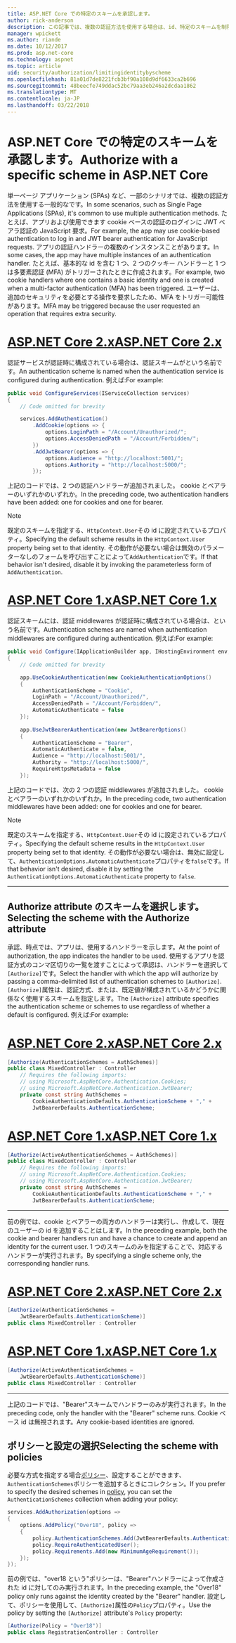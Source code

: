 ```yaml
---
title: ASP.NET Core での特定のスキームを承認します。
author: rick-anderson
description: この記事では、複数の認証方法を使用する場合は、id、特定のスキームを制限する方法について説明します。
manager: wpickett
ms.author: riande
ms.date: 10/12/2017
ms.prod: asp.net-core
ms.technology: aspnet
ms.topic: article
uid: security/authorization/limitingidentitybyscheme
ms.openlocfilehash: 81a01d7de8221fcb3bf90a108d9df6633ca2b696
ms.sourcegitcommit: 48beecfe749ddac52bc79aa3eb246a2dcdaa1862
ms.translationtype: MT
ms.contentlocale: ja-JP
ms.lasthandoff: 03/22/2018
---
```

# <a name="authorize-with-a-specific-scheme-in-aspnet-core"></a><span data-ttu-id="162f6-103">ASP.NET Core での特定のスキームを承認します。</span><span class="sxs-lookup"><span data-stu-id="162f6-103">Authorize with a specific scheme in ASP.NET Core</span></span>

<span data-ttu-id="162f6-104">単一ページ アプリケーション (SPAs) など、一部のシナリオでは、複数の認証方法を使用する一般的なです。</span><span class="sxs-lookup"><span data-stu-id="162f6-104">In some scenarios, such as Single Page Applications (SPAs), it's common to use multiple authentication methods.</span></span> <span data-ttu-id="162f6-105">たとえば、アプリおよび使用できます cookie ベースの認証のログインに JWT ベアラ認証の JavaScript 要求。</span><span class="sxs-lookup"><span data-stu-id="162f6-105">For example, the app may use cookie-based authentication to log in and JWT bearer authentication for JavaScript requests.</span></span> <span data-ttu-id="162f6-106">アプリの認証ハンドラーの複数のインスタンスことがあります。</span><span class="sxs-lookup"><span data-stu-id="162f6-106">In some cases, the app may have multiple instances of an authentication handler.</span></span> <span data-ttu-id="162f6-107">たとえば、基本的な id を含む 1 つ、2 つのクッキー ハンドラーと 1 つは多要素認証 (MFA) がトリガーされたときに作成されます。</span><span class="sxs-lookup"><span data-stu-id="162f6-107">For example, two cookie handlers where one contains a basic identity and one is created when a multi-factor authentication (MFA) has been triggered.</span></span> <span data-ttu-id="162f6-108">ユーザーは、追加のセキュリティを必要とする操作を要求したため、MFA をトリガー可能性があります。</span><span class="sxs-lookup"><span data-stu-id="162f6-108">MFA may be triggered because the user requested an operation that requires extra security.</span></span>

# <a name="aspnet-core-2xtabaspnetcore2x"></a>[<span data-ttu-id="162f6-109">ASP.NET Core 2.x</span><span class="sxs-lookup"><span data-stu-id="162f6-109">ASP.NET Core 2.x</span></span>](#tab/aspnetcore2x)

<span data-ttu-id="162f6-110">認証サービスが認証時に構成されている場合は、認証スキームがという名前です。</span><span class="sxs-lookup"><span data-stu-id="162f6-110">An authentication scheme is named when the authentication service is configured during authentication.</span></span> <span data-ttu-id="162f6-111">例えば:</span><span class="sxs-lookup"><span data-stu-id="162f6-111">For example:</span></span>

```csharp
public void ConfigureServices(IServiceCollection services)
{
    // Code omitted for brevity

    services.AddAuthentication()
        .AddCookie(options => {
            options.LoginPath = "/Account/Unauthorized/";
            options.AccessDeniedPath = "/Account/Forbidden/";
        })
        .AddJwtBearer(options => {
            options.Audience = "http://localhost:5001/";
            options.Authority = "http://localhost:5000/";
        });
```

<span data-ttu-id="162f6-112">上記のコードでは、2 つの認証ハンドラーが追加されました。 cookie とベアラーのいずれかのいずれか。</span><span class="sxs-lookup"><span data-stu-id="162f6-112">In the preceding code, two authentication handlers have been added: one for cookies and one for bearer.</span></span>

>[!NOTE]
><span data-ttu-id="162f6-113">既定のスキームを指定する、`HttpContext.User`その id に設定されているプロパティ。</span><span class="sxs-lookup"><span data-stu-id="162f6-113">Specifying the default scheme results in the `HttpContext.User` property being set to that identity.</span></span> <span data-ttu-id="162f6-114">その動作が必要ない場合は無効のパラメーターなしのフォームを呼び出すことによって`AddAuthentication`です。</span><span class="sxs-lookup"><span data-stu-id="162f6-114">If that behavior isn't desired, disable it by invoking the parameterless form of `AddAuthentication`.</span></span>

# <a name="aspnet-core-1xtabaspnetcore1x"></a>[<span data-ttu-id="162f6-115">ASP.NET Core 1.x</span><span class="sxs-lookup"><span data-stu-id="162f6-115">ASP.NET Core 1.x</span></span>](#tab/aspnetcore1x)

<span data-ttu-id="162f6-116">認証スキームには、認証 middlewares が認証時に構成されている場合は、という名前です。</span><span class="sxs-lookup"><span data-stu-id="162f6-116">Authentication schemes are named when authentication middlewares are configured during authentication.</span></span> <span data-ttu-id="162f6-117">例えば:</span><span class="sxs-lookup"><span data-stu-id="162f6-117">For example:</span></span>

```csharp
public void Configure(IApplicationBuilder app, IHostingEnvironment env, ILoggerFactory loggerFactory)
{
    // Code omitted for brevity

    app.UseCookieAuthentication(new CookieAuthenticationOptions()
    {
        AuthenticationScheme = "Cookie",
        LoginPath = "/Account/Unauthorized/",
        AccessDeniedPath = "/Account/Forbidden/",
        AutomaticAuthenticate = false
    });
    
    app.UseJwtBearerAuthentication(new JwtBearerOptions()
    {
        AuthenticationScheme = "Bearer",
        AutomaticAuthenticate = false,
        Audience = "http://localhost:5001/",
        Authority = "http://localhost:5000/",
        RequireHttpsMetadata = false
    });
```

<span data-ttu-id="162f6-118">上記のコードでは、次の 2 つの認証 middlewares が追加されました。 cookie とベアラーのいずれかのいずれか。</span><span class="sxs-lookup"><span data-stu-id="162f6-118">In the preceding code, two authentication middlewares have been added: one for cookies and one for bearer.</span></span>

>[!NOTE]
><span data-ttu-id="162f6-119">既定のスキームを指定する、`HttpContext.User`その id に設定されているプロパティ。</span><span class="sxs-lookup"><span data-stu-id="162f6-119">Specifying the default scheme results in the `HttpContext.User` property being set to that identity.</span></span> <span data-ttu-id="162f6-120">その動作が必要ない場合は、無効に設定して、`AuthenticationOptions.AutomaticAuthenticate`プロパティを`false`です。</span><span class="sxs-lookup"><span data-stu-id="162f6-120">If that behavior isn't desired, disable it by setting the `AuthenticationOptions.AutomaticAuthenticate` property to `false`.</span></span>

---

## <a name="selecting-the-scheme-with-the-authorize-attribute"></a><span data-ttu-id="162f6-121">Authorize attribute のスキームを選択します。</span><span class="sxs-lookup"><span data-stu-id="162f6-121">Selecting the scheme with the Authorize attribute</span></span>

<span data-ttu-id="162f6-122">承認、時点では、アプリは、使用するハンドラーを示します。</span><span class="sxs-lookup"><span data-stu-id="162f6-122">At the point of authorization, the app indicates the handler to be used.</span></span> <span data-ttu-id="162f6-123">使用するアプリを認証方式のコンマ区切りの一覧を渡すことによって承認は、ハンドラーを選択して`[Authorize]`です。</span><span class="sxs-lookup"><span data-stu-id="162f6-123">Select the handler with which the app will authorize by passing a comma-delimited list of authentication schemes to `[Authorize]`.</span></span> <span data-ttu-id="162f6-124">`[Authorize]`属性は、認証方式、または、既定値が構成されているかどうかに関係なく使用するスキームを指定します。</span><span class="sxs-lookup"><span data-stu-id="162f6-124">The `[Authorize]` attribute specifies the authentication scheme or schemes to use regardless of whether a default is configured.</span></span> <span data-ttu-id="162f6-125">例えば:</span><span class="sxs-lookup"><span data-stu-id="162f6-125">For example:</span></span>

# <a name="aspnet-core-2xtabaspnetcore2x"></a>[<span data-ttu-id="162f6-126">ASP.NET Core 2.x</span><span class="sxs-lookup"><span data-stu-id="162f6-126">ASP.NET Core 2.x</span></span>](#tab/aspnetcore2x)

```csharp
[Authorize(AuthenticationSchemes = AuthSchemes)]
public class MixedController : Controller
    // Requires the following imports:
    // using Microsoft.AspNetCore.Authentication.Cookies;
    // using Microsoft.AspNetCore.Authentication.JwtBearer;
    private const string AuthSchemes =
        CookieAuthenticationDefaults.AuthenticationScheme + "," +
        JwtBearerDefaults.AuthenticationScheme;
```

# <a name="aspnet-core-1xtabaspnetcore1x"></a>[<span data-ttu-id="162f6-127">ASP.NET Core 1.x</span><span class="sxs-lookup"><span data-stu-id="162f6-127">ASP.NET Core 1.x</span></span>](#tab/aspnetcore1x)

```csharp
[Authorize(ActiveAuthenticationSchemes = AuthSchemes)]
public class MixedController : Controller
    // Requires the following imports:
    // using Microsoft.AspNetCore.Authentication.Cookies;
    // using Microsoft.AspNetCore.Authentication.JwtBearer;
    private const string AuthSchemes =
        CookieAuthenticationDefaults.AuthenticationScheme + "," +
        JwtBearerDefaults.AuthenticationScheme;
```

---

<span data-ttu-id="162f6-128">前の例では、cookie とベアラーの両方のハンドラーは実行し、作成して、現在のユーザーの id を追加することはします。</span><span class="sxs-lookup"><span data-stu-id="162f6-128">In the preceding example, both the cookie and bearer handlers run and have a chance to create and append an identity for the current user.</span></span> <span data-ttu-id="162f6-129">1 つのスキームのみを指定することで、対応するハンドラーが実行されます。</span><span class="sxs-lookup"><span data-stu-id="162f6-129">By specifying a single scheme only, the corresponding handler runs.</span></span>

# <a name="aspnet-core-2xtabaspnetcore2x"></a>[<span data-ttu-id="162f6-130">ASP.NET Core 2.x</span><span class="sxs-lookup"><span data-stu-id="162f6-130">ASP.NET Core 2.x</span></span>](#tab/aspnetcore2x)

```csharp
[Authorize(AuthenticationSchemes = 
    JwtBearerDefaults.AuthenticationScheme)]
public class MixedController : Controller
```

# <a name="aspnet-core-1xtabaspnetcore1x"></a>[<span data-ttu-id="162f6-131">ASP.NET Core 1.x</span><span class="sxs-lookup"><span data-stu-id="162f6-131">ASP.NET Core 1.x</span></span>](#tab/aspnetcore1x)

```csharp
[Authorize(ActiveAuthenticationSchemes = 
    JwtBearerDefaults.AuthenticationScheme)]
public class MixedController : Controller
```

---

<span data-ttu-id="162f6-132">上記のコードでは、"Bearer"スキームでハンドラーのみが実行されます。</span><span class="sxs-lookup"><span data-stu-id="162f6-132">In the preceding code, only the handler with the "Bearer" scheme runs.</span></span> <span data-ttu-id="162f6-133">Cookie ベース id は無視されます。</span><span class="sxs-lookup"><span data-stu-id="162f6-133">Any cookie-based identities are ignored.</span></span>

## <a name="selecting-the-scheme-with-policies"></a><span data-ttu-id="162f6-134">ポリシーと設定の選択</span><span class="sxs-lookup"><span data-stu-id="162f6-134">Selecting the scheme with policies</span></span>

<span data-ttu-id="162f6-135">必要な方式を指定する場合[ポリシー](xref:security/authorization/policies)、設定することができます、`AuthenticationSchemes`ポリシーを追加するときにコレクション。</span><span class="sxs-lookup"><span data-stu-id="162f6-135">If you prefer to specify the desired schemes in [policy](xref:security/authorization/policies), you can set the `AuthenticationSchemes` collection when adding your policy:</span></span>

```csharp
services.AddAuthorization(options =>
{
    options.AddPolicy("Over18", policy =>
    {
        policy.AuthenticationSchemes.Add(JwtBearerDefaults.AuthenticationScheme);
        policy.RequireAuthenticatedUser();
        policy.Requirements.Add(new MinimumAgeRequirement());
    });
});
```

<span data-ttu-id="162f6-136">前の例では、"over18 という"ポリシーは、"Bearer"ハンドラーによって作成された id に対してのみ実行されます。</span><span class="sxs-lookup"><span data-stu-id="162f6-136">In the preceding example, the "Over18" policy only runs against the identity created by the "Bearer" handler.</span></span> <span data-ttu-id="162f6-137">設定して、ポリシーを使用して、`[Authorize]`属性の`Policy`プロパティ。</span><span class="sxs-lookup"><span data-stu-id="162f6-137">Use the policy by setting the `[Authorize]` attribute's `Policy` property:</span></span>

```csharp
[Authorize(Policy = "Over18")]
public class RegistrationController : Controller
```
